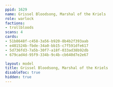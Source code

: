 ```yaml
---
ppid: 1629
name: Grissel Bloodsong, Marshal of the Kriels
role: warlock
factions:
- trollbloods
scans: 4
cards:
- 51b8648f-c458-3a56-b920-8b4b2f393aab
- e481524b-fbde-34a0-bb15-c7f591dfe617
- 5d736fd3-7a5b-30f7-a18f-033ad38b92db
- 679cad4d-95f9-334b-9c4b-cb640d7e2e67

layout: model
title: Grissel Bloodsong, Marshal of the Kriels
disableToc: true
hidden: true
---
```

